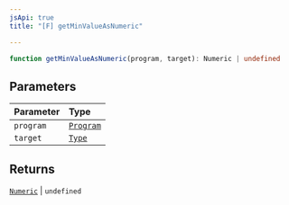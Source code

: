 ```yaml
---
jsApi: true
title: "[F] getMinValueAsNumeric"

---
```

```ts
function getMinValueAsNumeric(program, target): Numeric | undefined
```

## Parameters

| Parameter | Type |
| :------ | :------ |
| `program` | [`Program`](../interfaces/Program.md) |
| `target` | [`Type`](../type-aliases/Type.md) |

## Returns

[`Numeric`](../interfaces/Numeric.md) \| `undefined`
